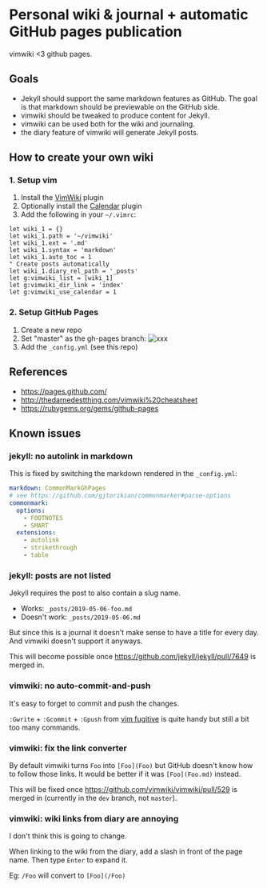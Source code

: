 # Personal wiki & journal + automatic GitHub pages publication

vimwiki <3 github pages.

## Goals

* Jekyll should support the same markdown features as GitHub. The goal is that
  markdown should be previewable on the GitHub side.
* vimwiki should be tweaked to produce content for Jekyll.
* vimwiki can be used both for the wiki and journaling.
* the diary feature of vimwiki will generate Jekyll posts.

## How to create your own wiki

### 1. Setup vim

1. Install the [VimWiki](https://github.com/vimwiki/vimwiki) plugin
2. Optionally install the [Calendar](https://github.com/mattn/calendar-vim)
   plugin
3. Add the following in your `~/.vimrc`:

```vim
let wiki_1 = {}
let wiki_1.path = '~/vimwiki'
let wiki_1.ext = '.md'
let wiki_1.syntax = 'markdown'
let wiki_1.auto_toc = 1
" Create posts automatically
let wiki_1.diary_rel_path = '_posts'
let g:vimwiki_list = [wiki_1]
let g:vimwiki_dir_link = 'index'
let g:vimwiki_use_calendar = 1
```

### 2. Setup GitHub Pages

1. Create a new repo
2. Set "master" as the gh-pages branch: ![xxx](https://pages.github.com/images/source-setting@2x.png)
3. Add the `_config.yml` (see this repo)

## References

* https://pages.github.com/
* http://thedarnedestthing.com/vimwiki%20cheatsheet
* https://rubygems.org/gems/github-pages

## Known issues

### jekyll: no autolink in markdown

This is fixed by switching the markdown rendered in the `_config.yml`:

```yaml
markdown: CommonMarkGhPages
# see https://github.com/gjtorikian/commonmarker#parse-options
commonmark:
  options:
    - FOOTNOTES
    - SMART
  extensions:
    - autolink
    - strikethrough
    - table
```

### jekyll: posts are not listed

Jekyll requires the post to also contain a slug name.

* Works: `_posts/2019-05-06-foo.md`
* Doesn't work: `_posts/2019-05-06.md`

But since this is a journal it doesn't make sense to have a title for every
day. And vimwiki doesn't support it anyways.

This will become possible once https://github.com/jekyll/jekyll/pull/7649 is
merged in.

### vimwiki: no auto-commit-and-push

It's easy to forget to commit and push the changes.

`:Gwrite` + `:Gcommit` + `:Gpush` from [vim fugitive](vim-fugitive) is quite
handy but still a bit too many commands.

### vimwiki: fix the link converter

By default vimwiki turns `Foo` into `[Foo](Foo)` but GitHub doesn't know how
to follow those links. It would be better if it was `[Foo](Foo.md)` instead.

This will be fixed once https://github.com/vimwiki/vimwiki/pull/529 is merged
in (currently in the `dev` branch, not `master`).

### vimwiki: wiki links from diary are annoying

I don't think this is going to change.

When linking to the wiki from the diary, add a slash in front of the page
name. Then type `Enter` to expand it.

Eg: `/Foo` will convert to `[Foo](/Foo)`
